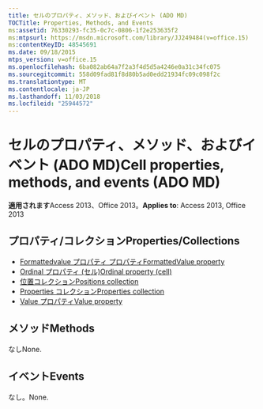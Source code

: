 ```yaml
---
title: セルのプロパティ、メソッド、およびイベント (ADO MD)
TOCTitle: Properties, Methods, and Events
ms:assetid: 76330293-fc35-0c7c-0806-1f2e253635f2
ms:mtpsurl: https://msdn.microsoft.com/library/JJ249484(v=office.15)
ms:contentKeyID: 48545691
ms.date: 09/18/2015
mtps_version: v=office.15
ms.openlocfilehash: 6ba082ab64a7f2a3f4d5d5a4246e0a31c34fc075
ms.sourcegitcommit: 558d09fad81f8d80b5ad0edd21934fc09c098f2c
ms.translationtype: MT
ms.contentlocale: ja-JP
ms.lasthandoff: 11/03/2018
ms.locfileid: "25944572"
---
```

# <a name="cell-properties-methods-and-events-ado-md"></a><span data-ttu-id="613c5-102">セルのプロパティ、メソッド、およびイベント (ADO MD)</span><span class="sxs-lookup"><span data-stu-id="613c5-102">Cell properties, methods, and events (ADO MD)</span></span>

<span data-ttu-id="613c5-103">**適用されます**Access 2013、Office 2013。</span><span class="sxs-lookup"><span data-stu-id="613c5-103">**Applies to**: Access 2013, Office 2013</span></span>

## <a name="propertiescollections"></a><span data-ttu-id="613c5-104">プロパティ/コレクション</span><span class="sxs-lookup"><span data-stu-id="613c5-104">Properties/Collections</span></span>

- [<span data-ttu-id="613c5-105">Formattedvalue プロパティ プロパティ</span><span class="sxs-lookup"><span data-stu-id="613c5-105">FormattedValue property</span></span>](formattedvalue-property-ado-md.md)
- [<span data-ttu-id="613c5-106">Ordinal プロパティ (セル)</span><span class="sxs-lookup"><span data-stu-id="613c5-106">Ordinal property (cell)</span></span>](ordinal-property-ado-md-cell.md)
- [<span data-ttu-id="613c5-107">位置コレクション</span><span class="sxs-lookup"><span data-stu-id="613c5-107">Positions collection</span></span>](positions-collection-ado-md.md)
- [<span data-ttu-id="613c5-108">Properties コレクション</span><span class="sxs-lookup"><span data-stu-id="613c5-108">Properties collection</span></span>](properties-collection-ado.md)
- [<span data-ttu-id="613c5-109">Value プロパティ</span><span class="sxs-lookup"><span data-stu-id="613c5-109">Value property</span></span>](value-property-ado-md.md)

## <a name="methods"></a><span data-ttu-id="613c5-110">メソッド</span><span class="sxs-lookup"><span data-stu-id="613c5-110">Methods</span></span>

<span data-ttu-id="613c5-111">なし</span><span class="sxs-lookup"><span data-stu-id="613c5-111">None.</span></span>

## <a name="events"></a><span data-ttu-id="613c5-112">イベント</span><span class="sxs-lookup"><span data-stu-id="613c5-112">Events</span></span>

<span data-ttu-id="613c5-113">なし。</span><span class="sxs-lookup"><span data-stu-id="613c5-113">None.</span></span>

